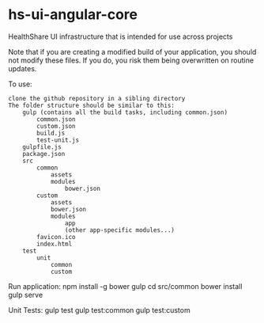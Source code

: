 hs-ui-angular-core
==================

HealthShare UI infrastructure that is intended for use across projects

Note that if you are creating a modified build of your application, you should not modify these files. If you do, you risk them being overwritten on routine updates.

To use:

    clone the github repository in a sibling directory
    The folder structure should be similar to this:
        gulp (contains all the build tasks, including common.json)
            common.json
            custom.json
            build.js
            test-unit.js
        gulpfile.js
        package.json
        src
            common
                assets
                modules
                    bower.json
            custom
                assets
                bower.json
                modules
                    app
                    (other app-specific modules...)
            favicon.ico
            index.html
        test
            unit
                common
                custom
        
Run application:
        <sudo> npm install -g bower gulp
        cd src/common
        bower install
        gulp serve
        
Unit Tests:
        gulp test
        gulp test:common
        gulp test:custom
        
